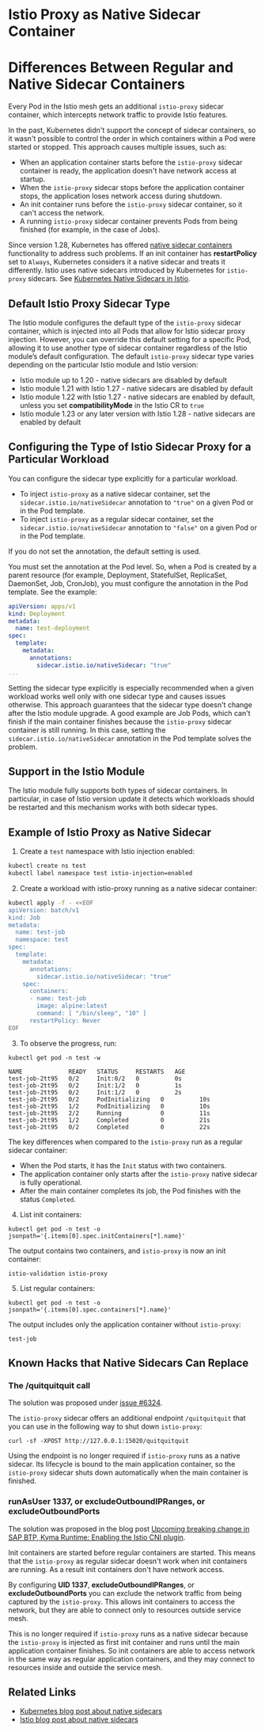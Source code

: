 # Istio Proxy as Native Sidecar Container

# Differences Between Regular and Native Sidecar Containers

Every Pod in the Istio mesh gets an additional `istio-proxy` sidecar container, which intercepts network traffic to provide Istio features.

In the past, Kubernetes didn't support the concept of sidecar containers, so it wasn't possible to control the order in which containers within a Pod were started or stopped. This approach causes multiple issues, such as:
- When an application container starts before the `istio-proxy` sidecar container is ready, the application doesn't have network access at startup.
- When the `istio-proxy` sidecar stops before the application container stops, the application loses network access during shutdown.
- An init container runs before the `istio-proxy` sidecar container, so it can't access the network.
- A running `istio-proxy` sidecar container prevents Pods from being finished (for example, in the case of Jobs).

Since version 1.28, Kubernetes has offered [native sidecar containers](https://kubernetes.io/blog/2023/08/25/native-sidecar-containers/) functionality to address such problems. If an init container has **restartPolicy** set to `Always`, Kubernetes considers it a native sidecar and treats it differently.
Istio uses native sidecars introduced by Kubernetes for `istio-proxy` sidecars. See [Kubernetes Native Sidecars in Istio](https://istio.io/latest/blog/2023/native-sidecars/).

## Default Istio Proxy Sidecar Type

The Istio module configures the default type of the `istio-proxy` sidecar container, which is injected into all Pods that allow for Istio sidecar proxy injection. However, you can override this default setting for a specific Pod, allowing it to use another type of sidecar container regardless of the Istio module’s default configuration. The default `istio-proxy` sidecar type varies depending on the particular Istio module and Istio version:
- Istio module up to 1.20 - native sidecars are disabled by default
- Istio module 1.21 with Istio 1.27 - native sidecars are disabled by default
- Istio module 1.22 with Istio 1.27 - native sidecars are enabled by default, unless you set **compatibilityMode** in the Istio CR to `true`
- Istio module 1.23 or any later version with Istio 1.28 - native sidecars are enabled by default

## Configuring the Type of Istio Sidecar Proxy for a Particular Workload

You can configure the sidecar type explicitly for a particular workload.
- To inject `istio-proxy` as a native sidecar container, set the `sidecar.istio.io/nativeSidecar` annotation to `"true"` on a given Pod or in the Pod template.
- To inject `istio-proxy` as a regular sidecar container, set the `sidecar.istio.io/nativeSidecar` annotation to `"false"` on a given Pod or in the Pod template.

If you do not set the annotation, the default setting is used.

You must set the annotation at the Pod level. So, when a Pod is created by a parent resource (for example, Deployment, StatefulSet, ReplicaSet, DaemonSet, Job, CronJob), you must configure the annotation in the Pod template. See the example:

```yaml
apiVersion: apps/v1
kind: Deployment
metadata:
  name: test-deployment
spec:
  template:
    metadata:
      annotations:
        sidecar.istio.io/nativeSidecar: "true"
...
```

Setting the sidecar type explicitly is especially recommended when a given workload works well only with one sidecar type and causes issues otherwise. This approach guarantees that the sidecar type doesn't change after the Istio module upgrade. A good example are Job Pods, which can't finish if the main container finishes because the `istio-proxy` sidecar container is still running. In this case, setting the `sidecar.istio.io/nativeSidecar` annotation in the Pod template solves the problem.

## Support in the Istio Module

The Istio module fully supports both types of sidecar containers. In particular, in case of Istio version update it detects which workloads should be restarted and this mechanism works with both sidecar types.

## Example of Istio Proxy as Native Sidecar

1. Create a `test` namespace with Istio injection enabled:

```bash
kubectl create ns test
kubectl label namespace test istio-injection=enabled
```

2. Create a workload with istio-proxy running as a native sidecar container:

```bash
kubectl apply -f - <<EOF
apiVersion: batch/v1
kind: Job
metadata:
  name: test-job
  namespace: test
spec:
  template:
    metadata:
      annotations:
        sidecar.istio.io/nativeSidecar: "true"
    spec:
      containers:
      - name: test-job
        image: alpine:latest
        command: [ "/bin/sleep", "10" ]
      restartPolicy: Never
EOF
```

3. To observe the progress, run:
```
kubectl get pod -n test -w
```

```
NAME             READY   STATUS     RESTARTS   AGE
test-job-2tt95   0/2     Init:0/2   0          0s
test-job-2tt95   0/2     Init:1/2   0          1s
test-job-2tt95   0/2     Init:1/2   0          2s
test-job-2tt95   0/2     PodInitializing   0          10s
test-job-2tt95   1/2     PodInitializing   0          10s
test-job-2tt95   2/2     Running           0          11s
test-job-2tt95   1/2     Completed         0          21s
test-job-2tt95   0/2     Completed         0          22s
```

The key differences when compared to the `istio-proxy` run as a regular sidecar container:
- When the Pod starts, it has the `Init` status with two containers.
- The application container only starts after the `istio-proxy` native sidecar is fully operational.
- After the main container completes its job, the Pod finishes with the status `Completed`.

4. List init containers:

```
kubectl get pod -n test -o jsonpath='{.items[0].spec.initContainers[*].name}'
```
The output contains two containers, and `istio-proxy` is now an init container:

```
istio-validation istio-proxy
```

5. List regular containers:

```
kubectl get pod -n test -o jsonpath='{.items[0].spec.containers[*].name}'
```

The output includes only the application container without `istio-proxy`:

```
test-job
```

## Known Hacks that Native Sidecars Can Replace

### The /quitquitquit call

The solution was proposed under [issue #6324](https://github.com/istio/istio/issues/6324#issuecomment-533923427).

The `istio-proxy` sidecar offers an additional endpoint `/quitquitquit` that you can use in the following way to shut down `istio-proxy`:

```
curl -sf -XPOST http://127.0.0.1:15020/quitquitquit
```

Using the endpoint is no longer required if `istio-proxy` runs as a native sidecar. Its lifecycle is bound to the main application container, so the `istio-proxy` sidecar shuts down automatically when the main container is finished.

### runAsUser 1337, or excludeOutboundIPRanges, or excludeOutboundPorts

The solution was proposed in the blog post [Upcoming breaking change in SAP BTP, Kyma Runtime: Enabling the Istio CNI plugin](https://community.sap.com/t5/technology-blog-posts-by-sap/upcoming-breaking-change-in-sap-btp-kyma-runtime-enabling-the-istio-cni/ba-p/13550765).

Init containers are started before regular containers are started. This means that the `istio-proxy` as regular sidecar doesn't work when init containers are running. As a result init containers don't have network access.

By configuring **UID 1337**, **excludeOutboundIPRanges**, or **excludeOutboundPorts** you can exclude the network traffic from being captured by the `istio-proxy`. This allows init containers to access the network, but they are able to connect only to resources outside service mesh.

This is no longer required if `istio-proxy` runs as a native sidecar because the `istio-proxy` is injected as first init container and runs until the main application container finishes. So init containers are able to access network in the same way as regular application containers, and they may connect to resources inside and outside the service mesh.

## Related Links

- [Kubernetes blog post about native sidecars](https://kubernetes.io/blog/2023/08/25/native-sidecar-containers/)
- [Istio blog post about native sidecars](https://istio.io/latest/blog/2023/native-sidecars/)
